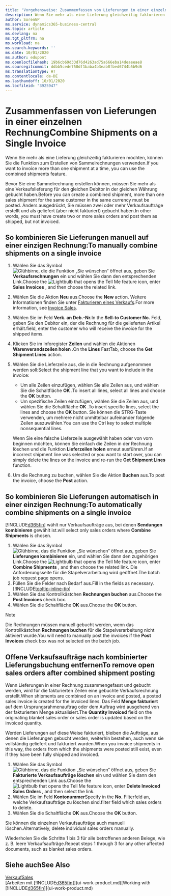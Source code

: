 ```yaml
---
title: 'Vorgehensweise: Zusammenfassen von Lieferungen in einer einzelnen Rechnung | Microsoft Docs'
description: Wenn Sie mehr als eine Lieferung gleichzeitig fakturieren möchten, können Sie die Funktion zum Erstellen von Sammelrechnungen verwenden.
author: SorenGP
ms.service: dynamics365-business-central
ms.topic: article
ms.devlang: na
ms.tgt_pltfrm: na
ms.workload: na
ms.search.keywords: ''
ms.date: 10/01/2020
ms.author: edupont
ms.openlocfilehash: 19b6cb69d33d76d4263ad75a666eba14deaeeae8
ms.sourcegitcommit: ddbb5cede750df1baba4b3eab8fbed6744b5b9d6
ms.translationtype: HT
ms.contentlocale: de-DE
ms.lasthandoff: 10/01/2020
ms.locfileid: "3925947"
---
```

# <a name="combine-shipments-on-a-single-invoice"></a><span data-ttu-id="0dacc-103">Zusammenfassen von Lieferungen in einer einzelnen Rechnung</span><span class="sxs-lookup"><span data-stu-id="0dacc-103">Combine Shipments on a Single Invoice</span></span>
<span data-ttu-id="0dacc-104">Wenn Sie mehr als eine Lieferung gleichzeitig fakturieren möchten, können Sie die Funktion zum Erstellen von Sammelrechnungen verwenden.</span><span class="sxs-lookup"><span data-stu-id="0dacc-104">If you want to invoice more than one shipment at a time, you can use the combined shipments feature.</span></span>  

<span data-ttu-id="0dacc-105">Bevor Sie eine Sammelrechnung erstellen können, müssen Sie mehr als eine Verkaufslieferung für den gleichen Debitor in der gleichen Währung gebucht haben.</span><span class="sxs-lookup"><span data-stu-id="0dacc-105">Before you can create a combined shipment, more than one sales shipment for the same customer in the same currency must be posted.</span></span> <span data-ttu-id="0dacc-106">Anders ausgedrückt, Sie müssen zwei oder mehr Verkaufsaufträge erstellt und als geliefert (aber nicht fakturiert) gebucht haben.</span><span class="sxs-lookup"><span data-stu-id="0dacc-106">In other words, you must have create two or more sales orders and post them as shipped, but not invoiced.</span></span> 

## <a name="to-manually-combine-shipments-on-a-single-invoice"></a><span data-ttu-id="0dacc-107">So kombinieren Sie Lieferungen manuell auf einer einzigen Rechnung:</span><span class="sxs-lookup"><span data-stu-id="0dacc-107">To manually combine shipments on a single invoice</span></span>  
1. <span data-ttu-id="0dacc-108">Wählen Sie das Symbol ![Glühbirne, die die Funktion „Sie wünschen“ öffnet](media/ui-search/search_small.png "Was möchten Sie tun?") aus, geben Sie **Verkaufsrechnungen** ein und wählen Sie dann den entsprechenden Link.</span><span class="sxs-lookup"><span data-stu-id="0dacc-108">Choose the ![Lightbulb that opens the Tell Me feature](media/ui-search/search_small.png "Tell me what you want to do") icon, enter **Sales Invoices** , and then choose the related link.</span></span>  
2. <span data-ttu-id="0dacc-109">Wählen Sie die Aktion **Neu** aus.</span><span class="sxs-lookup"><span data-stu-id="0dacc-109">Choose the **New** action.</span></span> <span data-ttu-id="0dacc-110">Weitere Informationen finden Sie unter [Fakturieren eines Verkaufs](sales-how-invoice-sales.md).</span><span class="sxs-lookup"><span data-stu-id="0dacc-110">For more information, see [Invoice Sales](sales-how-invoice-sales.md).</span></span>
3. <span data-ttu-id="0dacc-111">Wählen Sie im Feld **Verk. an Deb.-Nr.**</span><span class="sxs-lookup"><span data-stu-id="0dacc-111">In the **Sell-to Customer No.**</span></span> <span data-ttu-id="0dacc-112">Feld, geben Sie den Debitor ein, der die Rechnung für die gelieferten Artikel erhält.</span><span class="sxs-lookup"><span data-stu-id="0dacc-112">field, enter the customer who will receive the invoice for the shipped items.</span></span>  
4. <span data-ttu-id="0dacc-113">Klicken Sie im Inforegister **Zeilen** und wählen die Aktionen **Warenverandszeilen holen** .</span><span class="sxs-lookup"><span data-stu-id="0dacc-113">On the **Lines** FastTab, choose the **Get Shipment Lines** action.</span></span>  
5. <span data-ttu-id="0dacc-114">Wählen Sie die Lieferzeile aus, die in die Rechnung aufgenommen werden soll:</span><span class="sxs-lookup"><span data-stu-id="0dacc-114">Select the shipment line that you want to include in the invoice:</span></span>  

    - <span data-ttu-id="0dacc-115">Um alle Zeilen einzufügen, wählen Sie alle Zeilen aus, und wählen Sie die Schaltfläche **OK** .</span><span class="sxs-lookup"><span data-stu-id="0dacc-115">To insert all lines, select all lines and choose the **OK** button.</span></span>  
    - <span data-ttu-id="0dacc-116">Um spezifische Zeilen einzufügen, wählen Sie die Zeilen aus, und wählen Sie die Schaltfläche **OK** .</span><span class="sxs-lookup"><span data-stu-id="0dacc-116">To insert specific lines, select the lines and choose the **OK** button.</span></span> <span data-ttu-id="0dacc-117">Sie können die STRG-Taste verwenden, um mehrere nicht unmittelbar aufeinander folgende Zeilen auszuwählen.</span><span class="sxs-lookup"><span data-stu-id="0dacc-117">You can use the Ctrl key to select multiple nonsequential lines.</span></span>  

    <span data-ttu-id="0dacc-118">Wenn Sie eine falsche Lieferzeile ausgewählt haben oder von vorn beginnen möchten, können Sie einfach die Zeilen in der Rechnung löschen und die Funktion **Lieferzeilen holen** erneut ausführen.</span><span class="sxs-lookup"><span data-stu-id="0dacc-118">If an incorrect shipment line was selected or you want to start over, you can simply delete the lines on the invoice and re-run the **Get Shipment Lines** function.</span></span>  
7. <span data-ttu-id="0dacc-119">Um die Rechnung zu buchen, wählen Sie die Aktion **Buchen** aus.</span><span class="sxs-lookup"><span data-stu-id="0dacc-119">To post the invoice, choose the **Post** action.</span></span>  

## <a name="to-automatically-combine-shipments-on-a-single-invoice"></a><span data-ttu-id="0dacc-120">So kombinieren Sie Lieferungen automatisch in einer einzigen Rechnung:</span><span class="sxs-lookup"><span data-stu-id="0dacc-120">To automatically combine shipments on a single invoice</span></span>  
[!INCLUDE[d365fin](includes/d365fin_md.md)] <span data-ttu-id="0dacc-121">wählt nur Verkaufsaufträge aus, bei denen **Sendungen kombinieren** gewählt ist.</span><span class="sxs-lookup"><span data-stu-id="0dacc-121">will select only sales orders where **Combine Shipments** is chosen.</span></span> 

1. <span data-ttu-id="0dacc-122">Wählen Sie das Symbol ![Glühbirne, das die Funktion „Sie wünschen“ öffnet](media/ui-search/search_small.png "Was möchten Sie tun?") aus, geben Sie **Lieferungen kombinieren** ein, und wählen Sie dann den zugehörigen Link.</span><span class="sxs-lookup"><span data-stu-id="0dacc-122">Choose the ![Lightbulb that opens the Tell Me feature](media/ui-search/search_small.png "Tell me what you want to do") icon, enter **Combine Shipments** , and then choose the related link.</span></span> <span data-ttu-id="0dacc-123">Die Anforderungsseite für die Stapelverarbeitung wird geöffnet.</span><span class="sxs-lookup"><span data-stu-id="0dacc-123">The batch job request page opens.</span></span>  
2. <span data-ttu-id="0dacc-124">Füllen Sie die Felder nach Bedarf aus.</span><span class="sxs-lookup"><span data-stu-id="0dacc-124">Fill in the fields as necessary.</span></span> [!INCLUDE[tooltip-inline-tip](includes/tooltip-inline-tip_md.md)]
3. <span data-ttu-id="0dacc-125">Wählen Sie das Kontrollkästchen **Rechnungen buchen** aus.</span><span class="sxs-lookup"><span data-stu-id="0dacc-125">Choose the **Post Invoices** check box.</span></span>  
4. <span data-ttu-id="0dacc-126">Wählen Sie die Schaltfläche **OK** aus.</span><span class="sxs-lookup"><span data-stu-id="0dacc-126">Choose the **OK** button.</span></span>  

> [!NOTE]  
>  <span data-ttu-id="0dacc-127">Die Rechnungen müssen manuell gebucht werden, wenn das Kontrollkästchen **Rechnungen buchen** für die Stapelverarbeitung nicht aktiviert wurde.</span><span class="sxs-lookup"><span data-stu-id="0dacc-127">You will need to manually post the invoices if the **Post Invoices** check box was not selected on the batch job.</span></span>  

## <a name="to-remove-open-sales-orders-after-combined-shipment-posting"></a><span data-ttu-id="0dacc-128">Offene Verkaufsaufträge nach kombinierter Lieferungsbuchung entfernen</span><span class="sxs-lookup"><span data-stu-id="0dacc-128">To remove open sales orders after combined shipment posting</span></span> 
<span data-ttu-id="0dacc-129">Wenn Lieferungen in einer Rechnung zusammengefasst und gebucht werden, wird für die fakturierten Zeilen eine gebuchte Verkaufsrechnung erstellt.</span><span class="sxs-lookup"><span data-stu-id="0dacc-129">When shipments are combined on an invoice and posted, a posted sales invoice is created for the invoiced lines.</span></span> <span data-ttu-id="0dacc-130">Das Feld **Menge fakturiert** auf dem Ursprungsrahmenauftrag oder dem Auftrag wird ausgehend von der fakturierten Menge aktualisiert.</span><span class="sxs-lookup"><span data-stu-id="0dacc-130">The **Quantity Invoiced** field on the originating blanket sales order or sales order is updated based on the invoiced quantity.</span></span>  

<span data-ttu-id="0dacc-131">Werden Lieferungen auf diese Weise fakturiert, bleiben die Aufträge, aus denen die Lieferungen gebucht werden, weiterhin bestehen, auch wenn sie vollständig geliefert und fakturiert wurden.</span><span class="sxs-lookup"><span data-stu-id="0dacc-131">When you invoice shipments in this way, the orders from which the shipments were posted still exist, even if they have been fully shipped and invoiced.</span></span>   

1. <span data-ttu-id="0dacc-132">Wählen Sie das Symbol ![Glühbirne, das die Funktion „Sie wünschen“ öffnet](media/ui-search/search_small.png "Was möchten Sie tun?") aus, geben Sie **Fakturierte Verkaufsaufträge löschen** ein und wählen Sie dann den entsprechenden Link aus.</span><span class="sxs-lookup"><span data-stu-id="0dacc-132">Choose the ![Lightbulb that opens the Tell Me feature](media/ui-search/search_small.png "Tell me what you want to do") icon, enter **Delete Invoiced Sales Orders** , and then select the link.</span></span>  
2. <span data-ttu-id="0dacc-133">Wählen Sie im Feld **Kontonummer**</span><span class="sxs-lookup"><span data-stu-id="0dacc-133">Specify in the **No.**</span></span> <span data-ttu-id="0dacc-134">Filterfeld an, welche Verkaufsaufträge zu löschen sind.</span><span class="sxs-lookup"><span data-stu-id="0dacc-134">filter field which sales orders to delete.</span></span>  
3. <span data-ttu-id="0dacc-135">Wählen Sie die Schaltfläche **OK** aus.</span><span class="sxs-lookup"><span data-stu-id="0dacc-135">Choose the **OK** button.</span></span>  

<span data-ttu-id="0dacc-136">Sie können die einzelnen Verkaufsaufträge auch manuell löschen.</span><span class="sxs-lookup"><span data-stu-id="0dacc-136">Alternatively, delete individual sales orders manually.</span></span>  

<span data-ttu-id="0dacc-137">Wiederholen Sie die Schritte 1 bis 3 für alle betroffenen anderen Belege, wie z. B. leere Verkaufsaufträge.</span><span class="sxs-lookup"><span data-stu-id="0dacc-137">Repeat steps 1 through 3 for any other affected documents, such as blanket sales orders.</span></span>

## <a name="see-also"></a><span data-ttu-id="0dacc-138">Siehe auch</span><span class="sxs-lookup"><span data-stu-id="0dacc-138">See Also</span></span>  
[<span data-ttu-id="0dacc-139">Verkauf</span><span class="sxs-lookup"><span data-stu-id="0dacc-139">Sales</span></span>](sales-manage-sales.md)  
<span data-ttu-id="0dacc-140">[Arbeiten mit [!INCLUDE[d365fin](includes/d365fin_md.md)]](ui-work-product.md)</span><span class="sxs-lookup"><span data-stu-id="0dacc-140">[Working with [!INCLUDE[d365fin](includes/d365fin_md.md)]](ui-work-product.md)</span></span>
